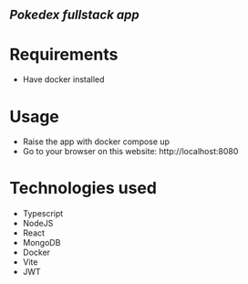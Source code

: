 ## _Pokedex fullstack app_

# Requirements

- Have docker installed

# Usage

- Raise the app with docker compose up
- Go to your browser on this website:
  http://localhost:8080

# Technologies used

- Typescript
- NodeJS
- React
- MongoDB
- Docker
- Vite
- JWT
